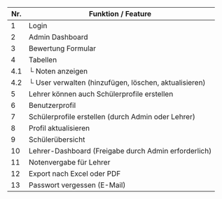 | Nr. | Funktion / Feature                                    |
|-----|--------------------------------------------------------|
| 1   | Login                                                  |
| 2   | Admin Dashboard                                        |
| 3   | Bewertung Formular                                     |
| 4   | Tabellen                                               |
| 4.1 | └ Noten anzeigen                                       |
| 4.2 | └ User verwalten (hinzufügen, löschen, aktualisieren)  |
| 5   | Lehrer können auch Schülerprofile erstellen            |
| 6   | Benutzerprofil                                         |
| 7   | Schülerprofile erstellen (durch Admin oder Lehrer)     |
| 8   | Profil aktualisieren                                   |
| 9   | Schülerübersicht                                       |
| 10  | Lehrer-Dashboard (Freigabe durch Admin erforderlich)   |
| 11  | Notenvergabe für Lehrer                                |
| 12  | Export nach Excel oder PDF                             |
| 13  | Passwort vergessen (E-Mail)                            |
